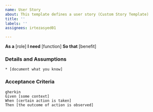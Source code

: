 ```yaml
---
name: User Story
about: This template defines a user story (Custom Story Template)
title: ''
labels: ''
assignees: irtezasyed01

---
```


**As a** [role]
**I need** [function]
**So that** [benefit]
### Details and Assumptions
    * [document what you know]
### Acceptance Criteria
    gherkin
    Given [some context]
    When [certain action is taken]
    Then [the outcome of action is observed]
